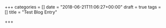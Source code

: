 +++
categories = []
date = "2018-06-21T11:06:27+00:00"
draft = true
tags = []
title = "Test Blog Entry"

+++

